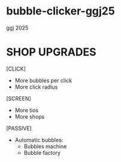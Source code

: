 # bubble-clicker-ggj25
ggj 2025

# SHOP UPGRADES
[CLICK]
- More bubbles per click
- More click radius

[SCREEN]
- More tios
- More shops

[PASSIVE]
- Automatic bubbles:
	- Bubbles machine
	- Bubble factory
